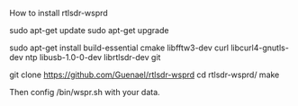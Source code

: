 How to install rtlsdr-wsprd

sudo apt-get update
sudo apt-get upgrade

sudo apt-get install build-essential cmake libfftw3-dev curl libcurl4-gnutls-dev ntp libusb-1.0-0-dev librtlsdr-dev git

git clone https://github.com/Guenael/rtlsdr-wsprd
cd rtlsdr-wsprd/
make

Then config /bin/wspr.sh with your data.

